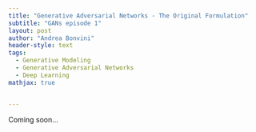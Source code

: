 ```yaml
---
title: "Generative Adversarial Networks - The Original Formulation"
subtitle: "GANs episode 1"
layout: post
author: "Andrea Bonvini"
header-style: text
tags:
  - Generative Modeling
  - Generative Adversarial Networks
  - Deep Learning
mathjax: true


---
```


Coming soon...